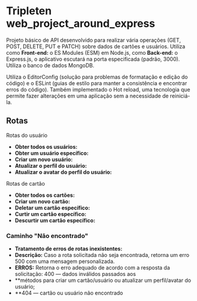 # Tripleten web_project_around_express

Projeto básico de API desenvolvido para realizar vária operações (GET, POST, DELETE, PUT e PATCH) sobre dados de cartões e usuários. Utiliza como **Front-end:** o ES Modules (ESM) em Node.js, como **Back-end:** o Express.js, o aplicativo escutará na porta especificada (padrão, 3000). Utiliza o banco de dados MongoDB.

Utiliza o EditorConfig (solução para problemas de formatação e edição do código) e o ESLint (guias de estilo para manter a consistência e encontrar erros do código). Também implementado o Hot reload, uma tecnologia que permite fazer alterações em uma aplicação sem a necessidade de reiniciá-la.

## Rotas

Rotas do usuário

- **Obter todos os usuários:**
- **Obter um usuário específico:**
- **Criar um novo usuário:**
- **Atualizar o perfil do usuário:**
- **Atualizar o avatar do perfil do usuário:**

Rotas de cartão

- **Obter todos os cartões:**
- **Criar um novo cartão:**
- **Deletar um cartão específico:**
- **Curtir um cartão específico:**
- **Descurtir um cartão específico:**

### Caminho "Não encontrado"

- **Tratamento de erros de rotas inexistentes:**
- **Descrição:** Caso a rota solicitada não seja encontrada, retorna um erro 500 com uma mensagem personalizada.
- **ERROS:** Retorna o erro adequado de acordo com a resposta da solicitação: 400 — dados inválidos passados aos
- \*\*métodos para criar um cartão/usuário ou atualizar um perfil/avatar do usuário;
- \*\*404 — cartão ou usuário não encontrado

